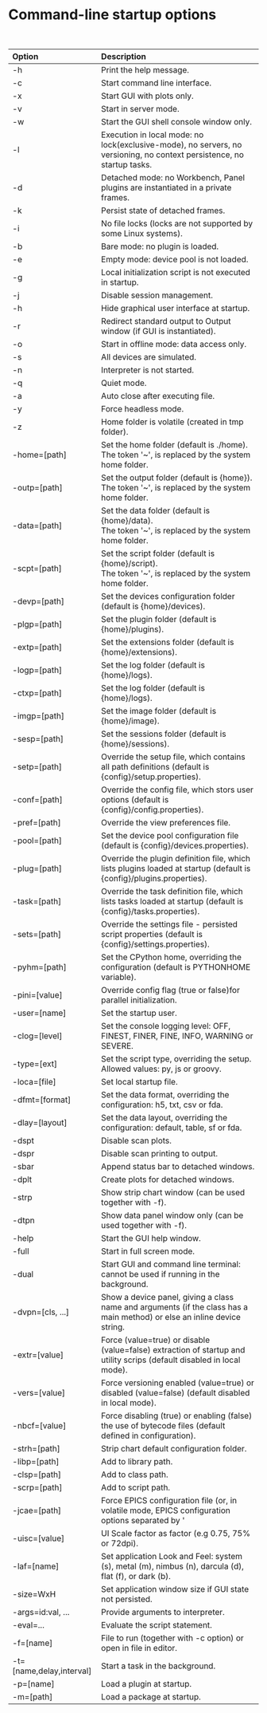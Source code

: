 # Command-line startup options

<br>

| Option                   | Description |
| :----------------------- | :---------- |
| -h                       | Print the help message.|
| -c                       | Start command line interface.|
| -x                       | Start GUI with plots only.|
| -v                       | Start in server mode.|
| -w                       | Start the GUI shell console window only.|
| -l                       | Execution in local mode: no lock(exclusive-mode), no servers, no versioning, no context persistence, no startup tasks.|
| -d                       | Detached mode: no Workbench, Panel plugins are instantiated in a private frames.|
| -k                       | Persist state of  detached frames.|
| -i                       | No file locks (locks are not supported by some Linux systems).|
| -b                       | Bare mode: no plugin is loaded.|
| -e                       | Empty mode: device pool is not loaded.|
| -g                       | Local initialization script is not executed in startup.|
| -j                       | Disable session management.|
| -h                       | Hide graphical user interface at startup.|
| -r                       | Redirect standard output to Output window (if GUI is instantiated).|
| -o                       | Start in offline mode: data access only.|
| -s                       | All devices are simulated.|
| -n                       | Interpreter is not started.|
| -q                       | Quiet mode.|
| -a                       | Auto close after executing file.|
| -y                       | Force headless mode.|
| -z                       | Home folder is volatile (created in tmp folder).|
| -home=[path]             | Set the home folder (default is ./home).<br>The token '~', is replaced by the system home folder.|
| -outp=[path]             | Set the output folder (default is {home}).<br>The token '~', is replaced by the system home folder.|
| -data=[path]             | Set the data folder (default is {home}/data).<br>The token '~', is replaced by the system home folder.|
| -scpt=[path]             | Set the script folder (default is {home}/script).<br>The token '~', is replaced by the system home folder.|
| -devp=[path]             | Set the devices configuration folder (default is {home}/devices).|
| -plgp=[path]             | Set the plugin folder (default is {home}/plugins).|
| -extp=[path]             | Set the extensions folder (default is {home}/extensions).|
| -logp=[path]             | Set the log folder (default is {home}/logs).|
| -ctxp=[path]             | Set the log folder (default is {home}/logs).|
| -imgp=[path]             | Set the image folder (default is {home}/image).|
| -sesp=[path]             | Set the sessions folder (default is {home}/sessions).|
| -setp=[path]             | Override the setup file, which contains all path definitions (default is {config}/setup.properties).|
| -conf=[path]             | Override the config file, which stors user options (default is {config}/config.properties).|
| -pref=[path]             | Override the view preferences file.|
| -pool=[path]             | Set the device pool configuration file (default is {config}/devices.properties).|
| -plug=[path]             | Override the plugin definition file, which lists plugins loaded at startup (default is {config}/plugins.properties).|
| -task=[path]             | Override the task definition file,  which lists tasks loaded at startup (default is {config}/tasks.properties).|
| -sets=[path]             | Override the settings file - persisted script properties (default is {config}/settings.properties).|
| -pyhm=[path]             | Set the CPython home, overriding the configuration (default is PYTHONHOME variable).|
| -pini=[value]            | Override config flag (true or false)for parallel initialization.|
| -user=[name]             | Set the startup user.|
| -clog=[level]            | Set the console logging level: OFF, FINEST, FINER, FINE, INFO, WARNING or SEVERE.|
| -type=[ext]              | Set the script type, overriding the setup. Allowed values:  py, js or groovy.|
| -loca=[file]             | Set local startup file.|
| -dfmt=[format]           | Set the data format, overriding the configuration: h5, txt, csv or fda.|
| -dlay=[layout]           | Set the data layout, overriding the configuration: default, table, sf or fda.|
| -dspt                    | Disable scan plots.|
| -dspr                    | Disable scan printing to output.|
| -sbar                    | Append status bar to detached windows.|
| -dplt                    | Create plots for detached windows.|
| -strp                    | Show strip chart window (can be used together with -f).|
| -dtpn                    | Show data panel window only (can be used together with -f).|
| -help                    | Start the GUI help window.|
| -full                    | Start in full screen mode.|
| -dual                    | Start GUI and command line terminal: cannot be used if running in the background.|
| -dvpn=[cls, ...]         | Show a device panel, giving a class name and arguments (if the class has a main method) or else an inline device string.|
| -extr=[value]            | Force (value=true) or disable (value=false) extraction of startup and utility scrips (default disabled in local mode).|
| -vers=[value]            | Force versioning enabled (value=true) or disabled (value=false) (default disabled in local mode).|
| -nbcf=[value]            | Force disabling (true) or enabling (false) the use of bytecode files (default defined in configuration).|
| -strh=[path]             | Strip chart default configuration folder.|
| -libp=[path]             | Add to library path.|
| -clsp=[path]             | Add to class path.|
| -scrp=[path]             | Add to script path.|
| -jcae=[path]             | Force EPICS configuration file (or, in volatile mode, EPICS configuration options separated by '|').|
| -uisc=[value]            | UI Scale factor as factor (e.g 0.75, 75% or 72dpi).|
| -laf=[name]              | Set application Look and Feel: system (s), metal (m), nimbus (n), darcula (d), flat (f), or dark (b).|
| -size=WxH                | Set application window size if GUI state not persisted. |
| -args=id:val, ...        | Provide arguments to interpreter.|
| -eval=...                | Evaluate the script statement.|
| -f=[name]                | File to run (together with -c option) or open in file in editor.|
| -t=[name,delay,interval] | Start a task in the background.|
| -p=[name]                | Load a plugin at startup.|
| -m=[path]                | Load a package at startup.|
